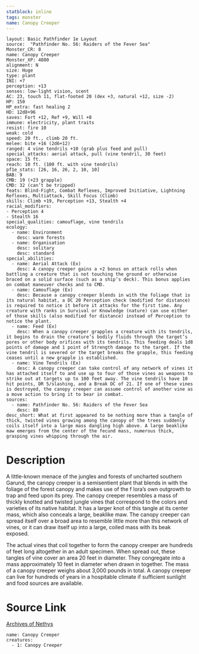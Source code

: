 ```yaml
---
statblock: inline
tags: monster
name: Canopy Creeper
---
```

```statblock
layout: Basic Pathfinder 1e Layout
source:  "Pathfinder No. 56: Raiders of the Fever Sea"
Monster_CR: 8
name: Canopy Creeper
Monster_XP: 4800
alignment: N
size: Huge
type: plant
INI: +7
perception: +13
senses: low-light vision, scent
AC: 23, touch 11, flat-footed 20 (dex +3, natural +12, size -2)
HP: 150
HP_extra: fast healing 2
HD: 12d8+96
saves: Fort +12, Ref +9, Will +8
immune: electricity, plant traits
resist: fire 10
weak: cold
speed: 20 ft., climb 20 ft.
melee: bite +16 (2d6+12)
ranged: 4 vine tendrils +10 (grab plus feed and pull)
special_attacks: aerial attack, pull (vine tendril, 30 feet)
space: 15 ft.
reach: 10 ft. (100 ft. with vine tendrils)
pf1e_stats: [26, 16, 26, 2, 10, 10]
BAB: 9
CMB: 19 (+23 grapple)
CMD: 32 (can’t be tripped)
feats: Blind-Fight, Combat Reflexes, Improved Initiative, Lightning Reflexes, Multiattack, Skill Focus (Climb)
skills: Climb +19, Perception +13, Stealth +4
racial_modifiers:
- Perception 4
- Stealth 16
special_qualities: camouflage, vine tendrils
ecology:
  - name: Environment
    desc: warm forests
  - name: Organisation
    desc: solitary
    desc: standard
special_abilities:
  - name: Aerial Attack (Ex)
    desc: A canopy creeper gains a +2 bonus on attack rolls when battling a creature that is not touching the ground or otherwise braced on a solid surface (such as a ship’s deck). This bonus applies on combat maneuver checks and to CMD.
  - name: Camouflage (Ex)
    desc: Because a canopy creeper blends in with the foliage that is its natural habitat, a DC 20 Perception check (modified for distance) is required to notice it before it attacks for the first time. Any creature with ranks in Survival or Knowledge (nature) can use either of those skills (also modified for distance) instead of Perception to notice the plant.
  - name: Feed (Ex)
    desc: When a canopy creeper grapples a creature with its tendrils, it begins to drain the creature’s bodily fluids through the target’s pores or other body orifices with its tendrils. This feeding deals 1d8 points of damage and 1 point of Strength damage to the target. If the vine tendril is severed or the target breaks the grapple, this feeding ceases until a new grapple is established.
  - name: Vine Tendrils (Ex)
    desc: A canopy creeper can take control of any network of vines it has attached itself to and use up to four of those vines as weapons to strike out at targets up to 100 feet away. The vine tendrils have 10 hit points, DR 5/slashing, and a Break DC of 21. If one of these vines is destroyed, the canopy creeper can assume control of another vine as a move action to bring it to bear in combat.
sources:
  - name: Pathfinder No. 56: Raiders of the Fever Sea
    desc: 80
desc_short: What at first appeared to be nothing more than a tangle of thick, twisted vines growing among the canopy of the trees suddenly coils itself into a large mass dangling high above. A large beaklike maw emerges from the center of the fecund mass, numerous thick, grasping vines whipping through the air.
```
# Description
A little-known menace of the jungles and forests of uncharted southern Garund, the canopy creeper is a semisentient plant that blends in with the foliage of the forest canopy and makes use of the f lora’s own outgrowth to trap and feed upon its prey. The canopy creeper resembles a mass of thickly knotted and twisted jungle vines that correspond to the colors and varieties of its native habitat. It has a larger knot of this tangle at its center mass, which also conceals a large, beaklike maw. The canopy creeper can spread itself over a broad area to resemble little more than this network of vines, or it can draw itself up into a large, coiled mass with its beak exposed.

The actual vines that coil together to form the canopy creeper are hundreds of feet long altogether in an adult specimen. When spread out, these tangles of vine cover an area 20 feet in diameter. They congregate into a mass approximately 10 feet in diameter when drawn in together. The mass of a canopy creeper weighs about 3,000 pounds in total. A canopy creeper can live for hundreds of years in a hospitable climate if sufficient sunlight and food sources are available.
# Source Link
[Archives of Nethys](https://aonprd.com/MonsterDisplay.aspx?ItemName=Canopy%20Creeper)
```encounter-table
name: Canopy Creeper
creatures:
  - 1: Canopy Creeper
```

